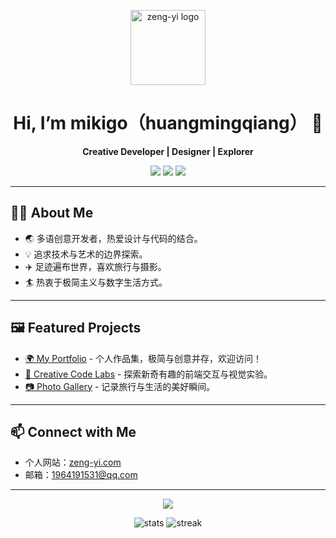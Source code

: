 <!-- 动态头图或Banner（可替换为你喜欢的图片/GIF） -->
<p align="center">
  <img src="https://zeng-yi.com/logo.png" width="120" alt="zeng-yi logo"/>
</p>

<h1 align="center">Hi, I’m mikigo（huangmingqiang） 👋</h1>
<p align="center">
  <b>Creative Developer | Designer | Explorer</b>
</p>

<p align="center">
  <a href="https://zeng-yi.com" target="_blank"><img src="https://img.shields.io/badge/Website-zeng--yi.com-blue?style=flat-square&logo=google-chrome"></a>
  <a href="mailto:your@email.com"><img src="https://img.shields.io/badge/Email-Contact-green?style=flat-square&logo=gmail"></a>
  <a href="https://github.com/mikigo"><img src="https://img.shields.io/github/followers/mikigo?label=Follow&style=social"></a>
</p>

---

## 🧑‍💻 About Me

- 🌏 多语创意开发者，热爱设计与代码的结合。
- 💡 追求技术与艺术的边界探索。
- ✈️ 足迹遍布世界，喜欢旅行与摄影。
- 🏄 热衷于极简主义与数字生活方式。

---

## 🖼️ Featured Projects

- [🌍 My Portfolio](https://zeng-yi.com) - 个人作品集，极简与创意并存，欢迎访问！
- [🔮 Creative Code Labs](#) - 探索新奇有趣的前端交互与视觉实验。
- [📷 Photo Gallery](#) - 记录旅行与生活的美好瞬间。

---

## 📫 Connect with Me

- 个人网站：[zeng-yi.com](https://zeng-yi.com)
- 邮箱：1964191531@qq.com

---

<p align="center">
  <img src="https://capsule-render.vercel.app/api?type=waving&color=3b82f6&height=120&section=footer"/>
</p>

<!-- 动态 GitHub 统计 -->
<p align="center">
  <img src="https://github-readme-stats.vercel.app/api?username=mikigo&show_icons=true&theme=tokyonight" alt="stats"/>
  <img src="https://github-readme-streak-stats.herokuapp.com/?user=mikigo&theme=tokyonight" alt="streak"/>
</p>
